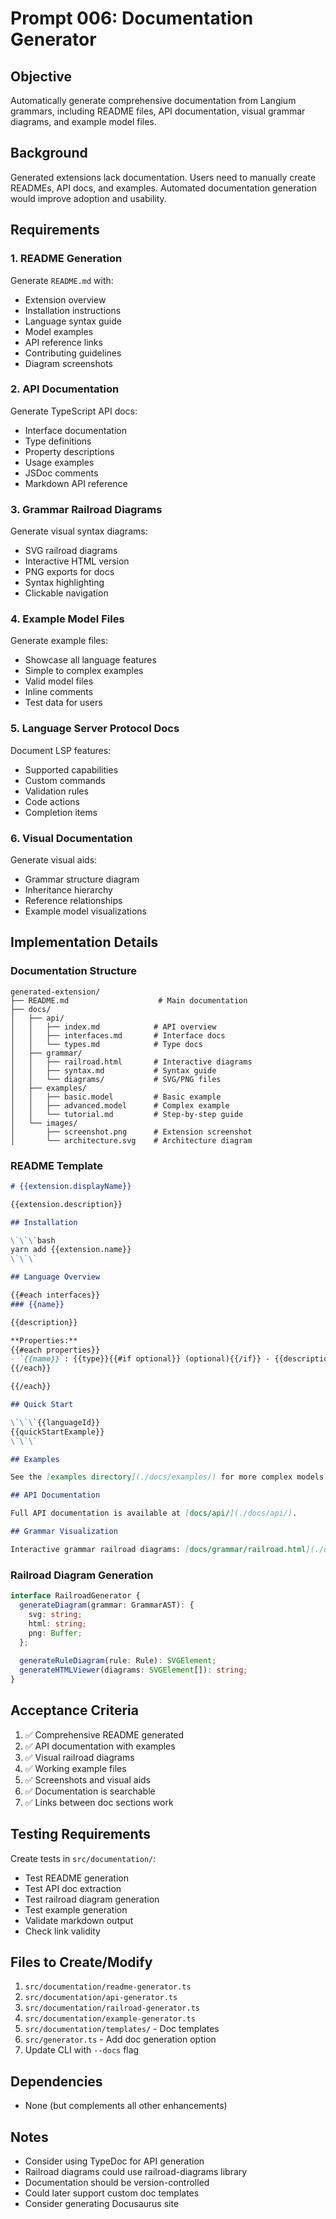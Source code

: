 # Prompt 006: Documentation Generator

## Objective
Automatically generate comprehensive documentation from Langium grammars, including README files, API documentation, visual grammar diagrams, and example model files.

## Background
Generated extensions lack documentation. Users need to manually create READMEs, API docs, and examples. Automated documentation generation would improve adoption and usability.

## Requirements

### 1. README Generation
Generate `README.md` with:
- Extension overview
- Installation instructions
- Language syntax guide
- Model examples
- API reference links
- Contributing guidelines
- Diagram screenshots

### 2. API Documentation
Generate TypeScript API docs:
- Interface documentation
- Type definitions
- Property descriptions
- Usage examples
- JSDoc comments
- Markdown API reference

### 3. Grammar Railroad Diagrams
Generate visual syntax diagrams:
- SVG railroad diagrams
- Interactive HTML version
- PNG exports for docs
- Syntax highlighting
- Clickable navigation

### 4. Example Model Files
Generate example files:
- Showcase all language features
- Simple to complex examples
- Valid model files
- Inline comments
- Test data for users

### 5. Language Server Protocol Docs
Document LSP features:
- Supported capabilities
- Custom commands
- Validation rules
- Code actions
- Completion items

### 6. Visual Documentation
Generate visual aids:
- Grammar structure diagram
- Inheritance hierarchy
- Reference relationships
- Example model visualizations

## Implementation Details

### Documentation Structure
```
generated-extension/
├── README.md                    # Main documentation
├── docs/
│   ├── api/
│   │   ├── index.md            # API overview
│   │   ├── interfaces.md       # Interface docs
│   │   └── types.md            # Type docs
│   ├── grammar/
│   │   ├── railroad.html       # Interactive diagrams
│   │   ├── syntax.md           # Syntax guide
│   │   └── diagrams/           # SVG/PNG files
│   ├── examples/
│   │   ├── basic.model         # Basic example
│   │   ├── advanced.model      # Complex example
│   │   └── tutorial.md         # Step-by-step guide
│   └── images/
│       ├── screenshot.png      # Extension screenshot
│       └── architecture.svg    # Architecture diagram
```

### README Template
```markdown
# {{extension.displayName}}

{{extension.description}}

## Installation

\`\`\`bash
yarn add {{extension.name}}
\`\`\`

## Language Overview

{{#each interfaces}}
### {{name}}

{{description}}

**Properties:**
{{#each properties}}
- `{{name}}`: {{type}}{{#if optional}} (optional){{/if}} - {{description}}
{{/each}}

{{/each}}

## Quick Start

\`\`\`{{languageId}}
{{quickStartExample}}
\`\`\`

## Examples

See the [examples directory](./docs/examples/) for more complex models.

## API Documentation

Full API documentation is available at [docs/api/](./docs/api/).

## Grammar Visualization

Interactive grammar railroad diagrams: [docs/grammar/railroad.html](./docs/grammar/railroad.html)
```

### Railroad Diagram Generation
```typescript
interface RailroadGenerator {
  generateDiagram(grammar: GrammarAST): {
    svg: string;
    html: string;
    png: Buffer;
  };
  
  generateRuleDiagram(rule: Rule): SVGElement;
  generateHTMLViewer(diagrams: SVGElement[]): string;
}
```

## Acceptance Criteria

1. ✅ Comprehensive README generated
2. ✅ API documentation with examples
3. ✅ Visual railroad diagrams
4. ✅ Working example files
5. ✅ Screenshots and visual aids
6. ✅ Documentation is searchable
7. ✅ Links between doc sections work

## Testing Requirements

Create tests in `src/documentation/`:
- Test README generation
- Test API doc extraction
- Test railroad diagram generation
- Test example generation
- Validate markdown output
- Check link validity

## Files to Create/Modify

1. `src/documentation/readme-generator.ts`
2. `src/documentation/api-generator.ts`
3. `src/documentation/railroad-generator.ts`
4. `src/documentation/example-generator.ts`
5. `src/documentation/templates/` - Doc templates
6. `src/generator.ts` - Add doc generation option
7. Update CLI with `--docs` flag

## Dependencies
- None (but complements all other enhancements)

## Notes
- Consider using TypeDoc for API generation
- Railroad diagrams could use railroad-diagrams library
- Documentation should be version-controlled
- Could later support custom doc templates
- Consider generating Docusaurus site
